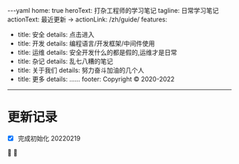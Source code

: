 ---yaml
home: true
heroText: 打杂工程师的学习笔记
tagline: 日常学习笔记
actionText: 最近更新 →
actionLink: /zh/guide/
features:
- title: 安全
  details: 点击进入
- title: 开发
  details: 编程语言/开发框架/中间件使用
- title: 运维
  details: 安全开发什么的都是假的,运维才是日常
- title: 杂记
  details: 乱七八糟的笔记
- title: 关于我们
  details: 努力奋斗加油的几个人
- title: 更多
  details: ......
footer: Copyright © 2020-2022
---

# 更新记录

- [x] 完成初始化 20220219

:tada: :100:
